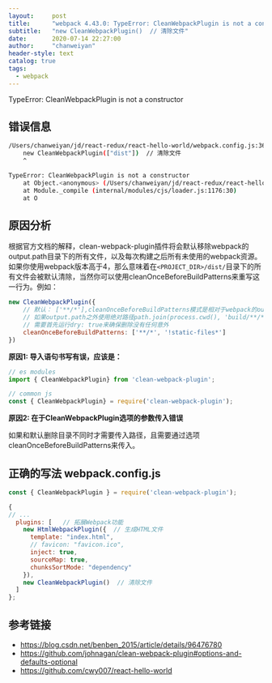 ```yaml
---
layout:     post
title:      "webpack 4.43.0: TypeError: CleanWebpackPlugin is not a constructor"
subtitle:   "new CleanWebpackPlugin()  // 清除文件"
date:       2020-07-14 22:27:00
author:     "chanweiyan"
header-style: text
catalog: true
tags:
  - webpack
---
```


TypeError: CleanWebpackPlugin is not a constructor

## 错误信息

```bash
/Users/chanweiyan/jd/react-redux/react-hello-world/webpack.config.js:36
    new CleanWebpackPlugin(["dist"])  // 清除文件
    ^

TypeError: CleanWebpackPlugin is not a constructor
    at Object.<anonymous> (/Users/chanweiyan/jd/react-redux/react-hello-world/webpack.config.js:36:5)
    at Module._compile (internal/modules/cjs/loader.js:1176:30)
    at O
```

## 原因分析

根据官方文档的解释，clean-webpack-plugin插件将会默认移除webpack的output.path目录下的所有文件，以及每次构建之后所有未使用的webpack资源。如果你使用webpack版本高于4，那么意味着在`<PROJECT_DIR>/dist/`目录下的所有文件会被默认清除，当然你可以使用cleanOnceBeforeBuildPatterns来重写这一行为。例如：

```js
new CleanWebpackPlugin({
    // 默认： ['**/*'],cleanOnceBeforeBuildPatterns模式是相对于webpack的output.path。
    // 如果output.path之外使用绝对路径path.join(process.cwd(), 'build/**/*')
    // 需要首先运行dry: true来确保删除没有任何意外
    cleanOnceBeforeBuildPatterns: ['**/*', '!static-files*']
})
```

**原因1: 导入语句书写有误，应该是：**

```js
// es modules
import { CleanWebpackPlugin} from 'clean-webpack-plugin';

// common js
const { CleanWebpackPlugin} = require('clean-webpack-plugin');
```

**原因2: 在于CleanWebpackPlugin选项的参数传入错误**

如果和默认删除目录不同时才需要传入路径，且需要通过选项cleanOnceBeforeBuildPatterns来传入。

## 正确的写法 webpack.config.js

```js
const { CleanWebpackPlugin } = require('clean-webpack-plugin');

{
// ...
  plugins: [   // 拓展Webpack功能
    new HtmlWebpackPlugin({  // 生成HTML文件
      template: "index.html",
      // favicon: "favicon.ico",
      inject: true,
      sourceMap: true,
      chunksSortMode: "dependency"
    }),
    new CleanWebpackPlugin()  // 清除文件
  ]
};
```

## 参考链接

* https://blog.csdn.net/benben_2015/article/details/96476780
* https://github.com/johnagan/clean-webpack-plugin#options-and-defaults-optional
* https://github.com/cwy007/react-hello-world
